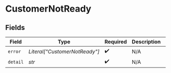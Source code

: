 # CustomerNotReady


## Fields

| Field                         | Type                          | Required                      | Description                   | Example                       |
| ----------------------------- | ----------------------------- | ----------------------------- | ----------------------------- | ----------------------------- |
| `error`                       | *Literal["CustomerNotReady"]* | :heavy_check_mark:            | N/A                           | CustomerNotReady              |
| `detail`                      | *str*                         | :heavy_check_mark:            | N/A                           |                               |